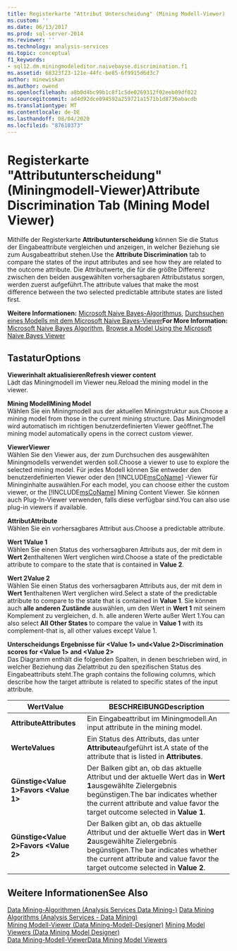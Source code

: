 ```yaml
---
title: Registerkarte "Attribut Unterscheidung" (Mining Modell-Viewer) | Microsoft-Dokumentation
ms.custom: ''
ms.date: 06/13/2017
ms.prod: sql-server-2014
ms.reviewer: ''
ms.technology: analysis-services
ms.topic: conceptual
f1_keywords:
- sql12.dm.miningmodeleditor.naivebayse.discrimination.f1
ms.assetid: 68323f23-121e-44fc-be85-6f9915d6d3c7
author: minewiskan
ms.author: owend
ms.openlocfilehash: a8b0d4bc99b1c8f1c5de0269312f02eeb09df022
ms.sourcegitcommit: ad4d92dce894592a259721a1571b1d8736abacdb
ms.translationtype: MT
ms.contentlocale: de-DE
ms.lasthandoff: 08/04/2020
ms.locfileid: "87610373"
---
```

# <a name="attribute-discrimination-tab-mining-model-viewer"></a><span data-ttu-id="fdf10-102">Registerkarte "Attributunterscheidung" (Miningmodell-Viewer)</span><span class="sxs-lookup"><span data-stu-id="fdf10-102">Attribute Discrimination Tab (Mining Model Viewer)</span></span>
  <span data-ttu-id="fdf10-103">Mithilfe der Registerkarte **Attributunterscheidung** können Sie die Status der Eingabeattribute vergleichen und anzeigen, in welcher Beziehung sie zum Ausgabeattribut stehen.</span><span class="sxs-lookup"><span data-stu-id="fdf10-103">Use the **Attribute Discrimination** tab to compare the states of the input attributes and see how they are related to the outcome attribute.</span></span> <span data-ttu-id="fdf10-104">Die Attributwerte, die für die größte Differenz zwischen den beiden ausgewählten vorhersagbaren Attributstatus sorgen, werden zuerst aufgeführt.</span><span class="sxs-lookup"><span data-stu-id="fdf10-104">The attribute values that make the most difference between the two selected predictable attribute states are listed first.</span></span>  
  
 <span data-ttu-id="fdf10-105">**Weitere Informationen:** [Microsoft Naive Bayes-Algorithmus](data-mining/microsoft-naive-bayes-algorithm.md), [Durchsuchen eines Modells mit dem Microsoft Naive Bayes-Viewer](data-mining/browse-a-model-using-the-microsoft-naive-bayes-viewer.md)</span><span class="sxs-lookup"><span data-stu-id="fdf10-105">**For More Information:** [Microsoft Naive Bayes Algorithm](data-mining/microsoft-naive-bayes-algorithm.md), [Browse a Model Using the Microsoft Naive Bayes Viewer](data-mining/browse-a-model-using-the-microsoft-naive-bayes-viewer.md)</span></span>  
  
## <a name="options"></a><span data-ttu-id="fdf10-106">Tastatur</span><span class="sxs-lookup"><span data-stu-id="fdf10-106">Options</span></span>  
 <span data-ttu-id="fdf10-107">**Viewerinhalt aktualisieren**</span><span class="sxs-lookup"><span data-stu-id="fdf10-107">**Refresh viewer content**</span></span>  
 <span data-ttu-id="fdf10-108">Lädt das Miningmodell im Viewer neu.</span><span class="sxs-lookup"><span data-stu-id="fdf10-108">Reload the mining model in the viewer.</span></span>  
  
 <span data-ttu-id="fdf10-109">**Mining Modell**</span><span class="sxs-lookup"><span data-stu-id="fdf10-109">**Mining Model**</span></span>  
 <span data-ttu-id="fdf10-110">Wählen Sie ein Miningmodell aus der aktuellen Miningstruktur aus.</span><span class="sxs-lookup"><span data-stu-id="fdf10-110">Choose a mining model from those in the current mining structure.</span></span> <span data-ttu-id="fdf10-111">Das Miningmodell wird automatisch im richtigen benutzerdefinierten Viewer geöffnet.</span><span class="sxs-lookup"><span data-stu-id="fdf10-111">The mining model automatically opens in the correct custom viewer.</span></span>  
  
 <span data-ttu-id="fdf10-112">**Viewer**</span><span class="sxs-lookup"><span data-stu-id="fdf10-112">**Viewer**</span></span>  
 <span data-ttu-id="fdf10-113">Wählen Sie den Viewer aus, der zum Durchsuchen des ausgewählten Miningmodells verwendet werden soll.</span><span class="sxs-lookup"><span data-stu-id="fdf10-113">Choose a viewer to use to explore the selected mining model.</span></span> <span data-ttu-id="fdf10-114">Für jedes Modell können Sie entweder den benutzerdefinierten Viewer oder den [!INCLUDE[msCoName](../includes/msconame-md.md)] -Viewer für Mininginhalte auswählen.</span><span class="sxs-lookup"><span data-stu-id="fdf10-114">For each model, you can choose either the custom viewer, or the [!INCLUDE[msCoName](../includes/msconame-md.md)] Mining Content Viewer.</span></span> <span data-ttu-id="fdf10-115">Sie können auch Plug-In-Viewer verwenden, falls diese verfügbar sind.</span><span class="sxs-lookup"><span data-stu-id="fdf10-115">You can also use plug-in viewers if available.</span></span>  
  
 <span data-ttu-id="fdf10-116">**Attribut**</span><span class="sxs-lookup"><span data-stu-id="fdf10-116">**Attribute**</span></span>  
 <span data-ttu-id="fdf10-117">Wählen Sie ein vorhersagbares Attribut aus.</span><span class="sxs-lookup"><span data-stu-id="fdf10-117">Choose a predictable attribute.</span></span>  
  
 <span data-ttu-id="fdf10-118">**Wert 1**</span><span class="sxs-lookup"><span data-stu-id="fdf10-118">**Value 1**</span></span>  
 <span data-ttu-id="fdf10-119">Wählen Sie einen Status des vorhersagbaren Attributs aus, der mit dem in **Wert 2**enthaltenen Wert verglichen wird.</span><span class="sxs-lookup"><span data-stu-id="fdf10-119">Choose a state of the predictable attribute to compare to the state that is contained in **Value 2**.</span></span>  
  
 <span data-ttu-id="fdf10-120">**Wert 2**</span><span class="sxs-lookup"><span data-stu-id="fdf10-120">**Value 2**</span></span>  
 <span data-ttu-id="fdf10-121">Wählen Sie einen Status des vorhersagbaren Attributs aus, der mit dem in **Wert 1**enthaltenen Wert verglichen wird.</span><span class="sxs-lookup"><span data-stu-id="fdf10-121">Select a state of the predictable attribute to compare to the state that is contained in **Value 1**.</span></span> <span data-ttu-id="fdf10-122">Sie können auch **alle anderen Zustände** auswählen, um den Wert in **Wert 1** mit seinem Komplement zu vergleichen, d. h. alle anderen Werte außer Wert 1.</span><span class="sxs-lookup"><span data-stu-id="fdf10-122">You can also select **All Other States** to compare the value in **Value 1** with its complement-that is, all other values except Value 1.</span></span>  
  
 <span data-ttu-id="fdf10-123">**Unterscheidungs Ergebnisse für \<Value 1> und\<Value 2>**</span><span class="sxs-lookup"><span data-stu-id="fdf10-123">**Discrimination scores for \<Value 1> and \<Value 2>**</span></span>  
 <span data-ttu-id="fdf10-124">Das Diagramm enthält die folgenden Spalten, in denen beschrieben wird, in welcher Beziehung das Zielattribut zu den spezifischen Status des Eingabeattributs steht.</span><span class="sxs-lookup"><span data-stu-id="fdf10-124">The graph contains the following columns, which describe how the target attribute is related to specific states of the input attribute.</span></span>  
  
|<span data-ttu-id="fdf10-125">Wert</span><span class="sxs-lookup"><span data-stu-id="fdf10-125">Value</span></span>|<span data-ttu-id="fdf10-126">BESCHREIBUNG</span><span class="sxs-lookup"><span data-stu-id="fdf10-126">Description</span></span>|  
|-----------|-----------------|  
|<span data-ttu-id="fdf10-127">**Attribute**</span><span class="sxs-lookup"><span data-stu-id="fdf10-127">**Attributes**</span></span>|<span data-ttu-id="fdf10-128">Ein Eingabeattribut im Miningmodell.</span><span class="sxs-lookup"><span data-stu-id="fdf10-128">An input attribute in the mining model.</span></span>|  
|<span data-ttu-id="fdf10-129">**Werte**</span><span class="sxs-lookup"><span data-stu-id="fdf10-129">**Values**</span></span>|<span data-ttu-id="fdf10-130">Ein Status des Attributs, das unter **Attribute**aufgeführt ist.</span><span class="sxs-lookup"><span data-stu-id="fdf10-130">A state of the attribute that is listed in **Attributes**.</span></span>|  
|<span data-ttu-id="fdf10-131">**Günstige\<Value 1>**</span><span class="sxs-lookup"><span data-stu-id="fdf10-131">**Favors \<Value 1>**</span></span>|<span data-ttu-id="fdf10-132">Der Balken gibt an, ob das aktuelle Attribut und der aktuelle Wert das in **Wert 1**ausgewählte Zielergebnis begünstigen.</span><span class="sxs-lookup"><span data-stu-id="fdf10-132">The bar indicates whether the current attribute and value favor the target outcome selected in **Value 1**.</span></span>|  
|<span data-ttu-id="fdf10-133">**Günstige\<Value 2>**</span><span class="sxs-lookup"><span data-stu-id="fdf10-133">**Favors \<Value 2>**</span></span>|<span data-ttu-id="fdf10-134">Der Balken gibt an, ob das aktuelle Attribut und der aktuelle Wert das in **Wert 2**ausgewählte Zielergebnis begünstigen.</span><span class="sxs-lookup"><span data-stu-id="fdf10-134">The bar indicates whether the current attribute and value favor the target outcome selected in **Value 2**.</span></span>|  
  
## <a name="see-also"></a><span data-ttu-id="fdf10-135">Weitere Informationen</span><span class="sxs-lookup"><span data-stu-id="fdf10-135">See Also</span></span>  
 <span data-ttu-id="fdf10-136">[Data Mining-Algorithmen &#40;Analysis Services Data Mining-&#41;](data-mining/data-mining-algorithms-analysis-services-data-mining.md) </span><span class="sxs-lookup"><span data-stu-id="fdf10-136">[Data Mining Algorithms &#40;Analysis Services - Data Mining&#41;](data-mining/data-mining-algorithms-analysis-services-data-mining.md) </span></span>  
 <span data-ttu-id="fdf10-137">[Mining Modell-Viewer &#40;Data Mining-Modell-Designer&#41;](mining-model-viewers-data-mining-model-designer.md) </span><span class="sxs-lookup"><span data-stu-id="fdf10-137">[Mining Model Viewers &#40;Data Mining Model Designer&#41;](mining-model-viewers-data-mining-model-designer.md) </span></span>  
 [<span data-ttu-id="fdf10-138">Data Mining-Modell-Viewer</span><span class="sxs-lookup"><span data-stu-id="fdf10-138">Data Mining Model Viewers</span></span>](data-mining/data-mining-model-viewers.md)  
  
  
